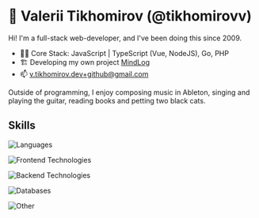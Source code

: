 # 👋 Valerii Tikhomirov (@tikhomirovv)

Hi! I'm a full-stack web-developer, and I've been doing this since 2009.

- 👨‍💻 Core Stack: JavaScript | TypeScript (Vue, NodeJS), Go, PHP
- 🏗️ Developing my own project [MindLog](https://mindlog.app)
- 📫 v.tikhomirov.dev+github@gmail.com

Outside of programming, I enjoy composing music in Ableton, singing and playing the guitar, reading books and petting two black cats.

## Skills

<!-- ### Programming languages -->
![Languages](https://skillicons.dev/icons?i=js,typescript,go,php)

<!-- ### Frontend -->

![Frontend Technologies](https://skillicons.dev/icons?i=html,css,vite,vue,nuxtjs,astro,tailwind,bootstrap,jquery)

<!-- ### Backend -->

![Backend Technologies](https://skillicons.dev/icons?i=linux,bash,docker,nodejs,express,graphql,rabbitmq,sequelize)

![Databases](https://skillicons.dev/icons?i=mysql,postgres,mongo,redis)

<!-- ### Other tools and technologies -->

![Other](https://skillicons.dev/icons?i=git,github,gitlab,vscode,ableton,figma,md)

<!---
tikhomirovv/tikhomirovv is a ✨ special ✨ repository because its `README.md` (this file) appears on your GitHub profile.
You can click the Preview link to take a look at your changes.
--->
